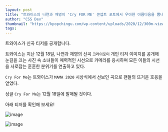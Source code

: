 ```yaml
---
layout: post
title: "트와이스의 나연과 채영이 'Cry FOR ME' 콘셉트 포토에서 우아한 아름다움을 뽐내다"
author: "CSS Dev"
thumbnail: "https://kpopchingu.com/wp-content/uploads/2020/12/300m-views-30-2-890x512.png"
tags: 
---
```



트와이스가 신곡 티저를 공개합니다.

트와이스는 지난 12월 18일, 나연과 채영의 신곡 `크라이포미` 개인 티저 이미지를 공개해 눈길을 끄는 사진 속 소녀들이 매력적인 시선으로 카메라를 응시하며 모든 이들의 시선을 사로잡는 훈훈한 분위기를 연출하고 있다.

`Cry For Me`는 트와이스가 `MAMA 2020` 시상식에서 선보인 곡으로 팬들의 뜨거운 호응을 얻었다.

싱글 `Cry For Me`는 12월 18일에 발매될 것이다.

아래 티저를 확인해 보세요!

![image](https://kpopchingu.com/wp-content/uploads/2020/12/54-1.png)

![image](https://kpopchingu.com/wp-content/uploads/2020/12/55-1.png)
